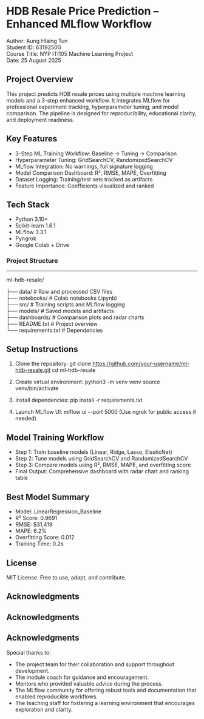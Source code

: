 HDB Resale Price Prediction – Enhanced MLflow Workflow
=======================================================

Author: Aung Hlaing Tun\
Student ID: 6319250G\
Course Title: NYP ITI105 Machine Learning Project\
Date: 25 August 2025

Project Overview
----------------
This project predicts HDB resale prices using multiple machine learning models and a 3-step enhanced workflow. 
It integrates MLflow for professional experiment tracking, hyperparameter tuning, and model comparison. 
The pipeline is designed for reproducibility, educational clarity, and deployment readiness.

Key Features
------------
- 3-Step ML Training Workflow: Baseline → Tuning → Comparison
- Hyperparameter Tuning: GridSearchCV, RandomizedSearchCV
- MLflow Integration: No warnings, full signature logging
- Model Comparison Dashboard: R², RMSE, MAPE, Overfitting
- Dataset Logging: Training/test sets tracked as artifacts
- Feature Importance: Coefficients visualized and ranked

Tech Stack
----------
- Python 3.10+
- Scikit-learn 1.6.1
- MLflow 3.3.1
- Pyngrok
- Google Colab + Drive

  

### Project Structure
-----------------
 ml-hdb-resale/
 
├── data/                  # Raw and processed CSV files\
├── notebooks/             # Colab notebooks (.ipynb)\
├── src/                   # Training scripts and MLflow logging\
├── models/                # Saved models and artifacts\
├── dashboards/            # Comparison plots and radar charts\
├── README.txt             # Project overview\
└── requirements.txt       # Dependencies

Setup Instructions
------------------
1. Clone the repository:
   git clone https://github.com/your-username/ml-hdb-resale.git
   cd ml-hdb-resale

2. Create virtual environment:
   python3 -m venv venv
   source venv/bin/activate

3. Install dependencies:
   pip install -r requirements.txt

4. Launch MLflow UI:
   mlflow ui --port 5000
   (Use ngrok for public access if needed)

Model Training Workflow
-----------------------
- Step 1: Train baseline models (Linear, Ridge, Lasso, ElasticNet)
- Step 2: Tune models using GridSearchCV and RandomizedSearchCV
- Step 3: Compare models using R², RMSE, MAPE, and overfitting score
- Final Output: Comprehensive dashboard with radar chart and ranking table

Best Model Summary
------------------
- Model: LinearRegression_Baseline
- R² Score: 0.9691
- RMSE: $31,419
- MAPE: 6.2%
- Overfitting Score: 0.012
- Training Time: 0.2s

License
-------
MIT License. Free to use, adapt, and contribute.

Acknowledgments
---------------
Acknowledgments
---------------
## Acknowledgments

Special thanks to:

- The project team for their collaboration and support throughout development.  
- The module coach for guidance and encouragement.  
- Mentors who provided valuable advice during the process.  
- The MLflow community for offering robust tools and documentation that enabled reproducible workflows.  
- The teaching staff for fostering a learning environment that encourages exploration and clarity.

